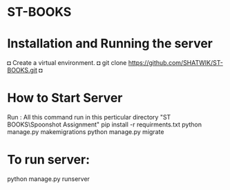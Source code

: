 # ST-BOOKS

# Installation and Running the server 

◘ Create a virtual environment.
◘ git clone https://github.com/SHATWIK/ST-BOOKS.git
◘

# How to Start Server

Run : 
All this command run in this perticular directory "ST BOOKS\Spoonshot   Assignment"
pip install -r requirments.txt
python manage.py makemigrations
python manage.py migrate
# To run server:
python manage.py runserver
